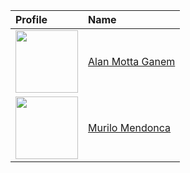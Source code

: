 | Profile                                                                                                                                          | Name                  |
|:-------------------------------------------------------------------------------------------------------------------------------------------------|:----------------------|
| <img src="https://avatars1.githubusercontent.com/u/47705293?s=460&u=09bee2ea685aeae4d93bd1e2be83d2410b461cc3&v=4" width="100" height="100" /> | [Alan Motta Ganem]|
| <img src="https://avatars2.githubusercontent.com/u/48736656?s=400&u=1b9020dee01a2f98de49003a84e9f8615d4d7c79&v=4" width="100" height="100" /> | [Murilo Mendonca]|

[Alan Motta Ganem]: https://github.com/AlanGanem
[Murilo Mendonca]: https://github.com/murilommen

